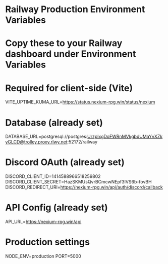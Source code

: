 # Railway Production Environment Variables
# Copy these to your Railway dashboard under Environment Variables

# Required for client-side (Vite)
VITE_UPTIME_KUMA_URL=https://status.nexium-rpg.win/status/nexium

# Database (already set)
DATABASE_URL=postgresql://postgres:UrzpIxgDoFWRnMVkgbdUMaYvXZkyGLCD@trolley.proxy.rlwy.net:52172/railway

# Discord OAuth (already set)
DISCORD_CLIENT_ID=1414588966518259802
DISCORD_CLIENT_SECRET=HazSKMUsQvrBCmcwNEpf3IVS6b-fovBH
DISCORD_REDIRECT_URI=https://nexium-rpg.win/api/auth/discord/callback

# API Config (already set)
API_URL=https://nexium-rpg.win/api

# Production settings
NODE_ENV=production
PORT=5000
